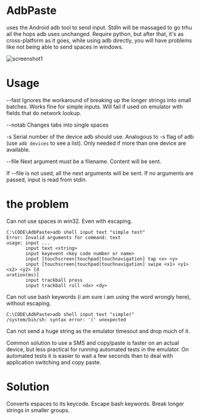 AdbPaste
========

uses the Android adb tool to send input. StdIn will be massaged to go trhu all the hops adb uses unchanged. Require python, but after that, it's as cross-platform as it goes, while using adb directly, you will have problems like not being able to send spaces in windows.

![screenshot1](https://raw.github.com/gcb/AdbPaste/master/screenshot1.png "screenshot 1")

Usage
=====

--fast Ignores the workaround of breaking up the longer strings into small batches. Works fine for simple inputs. Will fail if used on emulator with fields that do network lookup.

--notab Changes tabs into single spaces

-s Serial number of the device adb should use. Analogous to -s flag of adb (use `adb devices` to see a list). Only needed if more than one device are available.

--file Next argument must be a filename. Content will be sent.

If --file is not used, all the next arguments will be sent. If no arguments are passed, input is read from stdin.


the problem
===========


Can not use spaces in win32. Even with escaping.

```Batchfile
C:\CODE\AdbPaste>adb shell input text "simple test"
Error: Invalid arguments for command: text
usage: input ...
       input text <string>
       input keyevent <key code number or name>
       input [touchscreen|touchpad|touchnavigation] tap <x> <y>
       input [touchscreen|touchpad|touchnavigation] swipe <x1> <y1> <x2> <y2> [d
uration(ms)]
       input trackball press
       input trackball roll <dx> <dy>
```

Can not use bash keywords (i am sure i am using the word wrongly here), without escaping.

```Batchfile
C:\CODE\AdbPaste>adb shell input text "simple("
/system/bin/sh: syntax error: '(' unexpected
```

Can not send a huge string as the emulator timesout and drop much of it.

Common solution to use a SMS and copy/paste is faster on an actual device, but less practical for running automated tests in the emulator. On automated tests it is easier to wait a few seconds than to deal with application switching and copy paste.

Solution
========

Converts espaces to its keycode. Escape bash keywords. Break longer strings in smaller groups.




